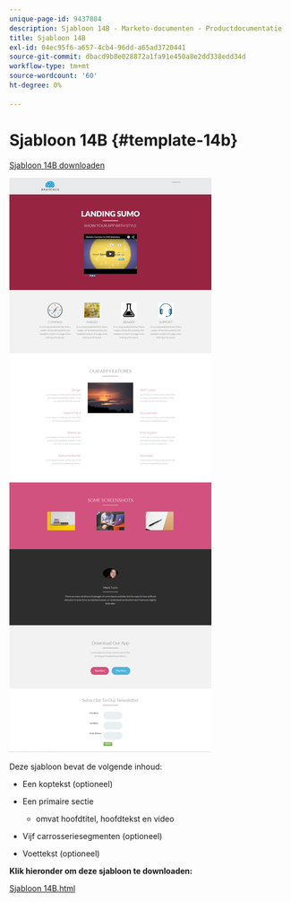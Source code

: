 ```yaml
---
unique-page-id: 9437804
description: Sjabloon 14B - Marketo-documenten - Productdocumentatie
title: Sjabloon 14B
exl-id: 04ec95f6-a657-4cb4-96dd-a65ad3720441
source-git-commit: dbacd9b8e028872a1fa91e450a8e2dd338edd34d
workflow-type: tm+mt
source-wordcount: '60'
ht-degree: 0%

---
```


# Sjabloon 14B {#template-14b}

[Sjabloon 14B downloaden](https://experienceleague.adobe.com/landing/marketo/lp-templates/template-14b.html)

![](assets/image2015-8-11-15-3a42-3a35.png)

Deze sjabloon bevat de volgende inhoud:

* Een koptekst (optioneel)
* Een primaire sectie

   * omvat hoofdtitel, hoofdtekst en video

* Vijf carrosseriesegmenten (optioneel)
* Voettekst (optioneel)

**Klik hieronder om deze sjabloon te downloaden:**

[Sjabloon 14B.html](https://experienceleague.adobe.com/landing/marketo/lp-templates/template-14b.html)
